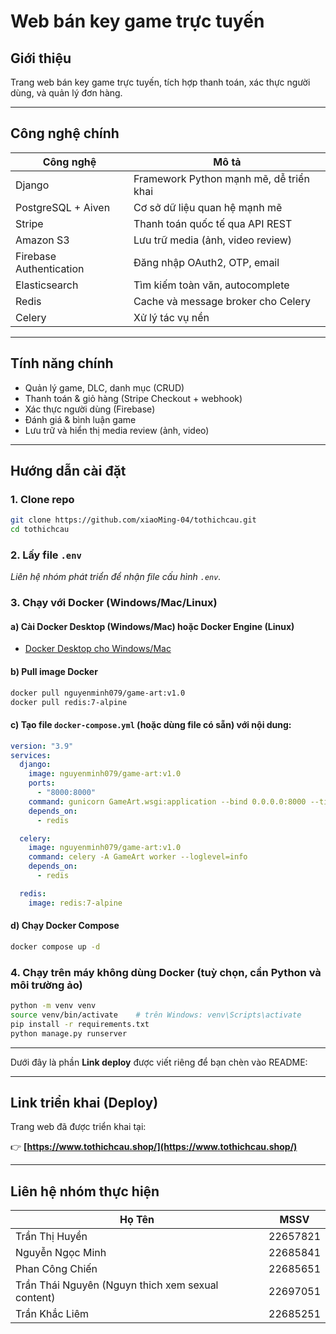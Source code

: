 # Web bán key game trực tuyến

## Giới thiệu

Trang web bán key game trực tuyến, tích hợp thanh toán, xác thực người dùng, và quản lý đơn hàng.

---

## Công nghệ chính

| Công nghệ               | Mô tả                                   |
| ----------------------- | --------------------------------------- |
| Django                  | Framework Python mạnh mẽ, dễ triển khai |
| PostgreSQL + Aiven      | Cơ sở dữ liệu quan hệ mạnh mẽ           |
| Stripe                  | Thanh toán quốc tế qua API REST         |
| Amazon S3               | Lưu trữ media (ảnh, video review)       |
| Firebase Authentication | Đăng nhập OAuth2, OTP, email            |
| Elasticsearch           | Tìm kiếm toàn văn, autocomplete         |
| Redis                   | Cache và message broker cho Celery      |
| Celery                  | Xử lý tác vụ nền                        |

---

## Tính năng chính

- Quản lý game, DLC, danh mục (CRUD)
- Thanh toán & giỏ hàng (Stripe Checkout + webhook)
- Xác thực người dùng (Firebase)
- Đánh giá & bình luận game
- Lưu trữ và hiển thị media review (ảnh, video)

---

## Hướng dẫn cài đặt

### 1. Clone repo

```bash
git clone https://github.com/xiaoMing-04/tothichcau.git
cd tothichcau
````

### 2. Lấy file `.env`

*Liên hệ nhóm phát triển để nhận file cấu hình `.env`.*

### 3. Chạy với Docker (Windows/Mac/Linux)

#### a) Cài Docker Desktop (Windows/Mac) hoặc Docker Engine (Linux)

* [Docker Desktop cho Windows/Mac](https://www.docker.com/products/docker-desktop/)

#### b) Pull image Docker

```bash
docker pull nguyenminh079/game-art:v1.0
docker pull redis:7-alpine
```

#### c) Tạo file `docker-compose.yml` (hoặc dùng file có sẵn) với nội dung:

```yaml
version: "3.9"
services:
  django:
    image: nguyenminh079/game-art:v1.0
    ports:
      - "8000:8000"
    command: gunicorn GameArt.wsgi:application --bind 0.0.0.0:8000 --timeout 120
    depends_on:
      - redis

  celery:
    image: nguyenminh079/game-art:v1.0
    command: celery -A GameArt worker --loglevel=info
    depends_on:
      - redis

  redis:
    image: redis:7-alpine
```

#### d) Chạy Docker Compose

```bash
docker compose up -d
```

### 4. Chạy trên máy không dùng Docker (tuỳ chọn, cần Python và môi trường ảo)

```bash
python -m venv venv
source venv/bin/activate    # trên Windows: venv\Scripts\activate
pip install -r requirements.txt
python manage.py runserver
```

---

Dưới đây là phần **Link deploy** được viết riêng để bạn chèn vào README:

---

## Link triển khai (Deploy)

Trang web đã được triển khai tại:

👉 **[https://www.tothichcau.shop/](https://www.tothichcau.shop/)**

---


## Liên hệ nhóm thực hiện

| Họ Tên           | MSSV     |
| ---------------- | -------- |
| Trần Thị Huyền   | 22657821 |
| Nguyễn Ngọc Minh | 22685841 |
| Phan Công Chiến  | 22685651 |
| Trần Thái Nguyên (Nguyn thich xem sexual content) | 22697051 |
| Trần Khắc Liêm   | 22685251 |
